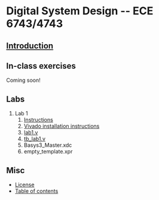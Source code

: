 # Digital System Design -- ECE 6743/4743

## [Introduction](README.md)

## In-class exercises

Coming soon!

## Labs

1.  Lab 1
    1.  [Instructions](lab1/lab1.md)
    2.  [Vivado installation instructions](lab1/vivado_install.md)
    3.  [lab1.v](lab1/lab1.v)
    4.  [tb_lab1.v](lab1/tb_lab1.v)
    5.  Basys3_Master.xdc
    6.  empty_template.xpr

## Misc

- [License](LICENSE.md)
- [Table of contents](toc.md)
